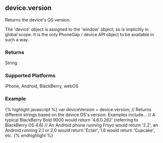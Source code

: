 device.version
--------------
Returns the device's OS version.

The 'device' object is assigned to the 'window' object, so is implicitly in global scope. It is the only PhoneGap / device API object to be available in such a way.

### Returns ###
String

### Supported Platforms ###
iPhone, Android, BlackBerry, webOS

### Example ###
{% highlight javascript %}
    var deviceVersion = device.version;
	// Returns different strings based on the device OS's version. Examples include...
	// A typical BlackBerry Bold 9000 would return '4.6.0.282' (referring to BlackBerry OS 4.6)
	// An Android phone running Froyo would return '2.2', an Android running 2.1 or 2.0 would return 'Eclair', 1.6 would return 'Cupcake', etc.
{% endhighlight %}